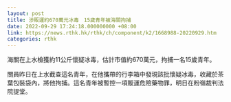 ```yaml
---
layout: post
title: 涉販運約670萬元冰毒　15歲青年被海關拘捕
date: 2022-09-29 17:24:18.000000000 +08:00
link: https://news.rthk.hk/rthk/ch/component/k2/1668988-20220929.htm
categories: rthk
---
```


海關在上水檢獲約11公斤懷疑冰毒，估計市值約670萬元，拘捕一名15歲青年。
 
關員昨日在上水截查這名青年，在他攜帶的行李箱中發現該批懷疑冰毒，收藏於茶葉包裝袋內，將他拘捕。這名青年被暫控一項販運危險藥物罪，明日在粉嶺裁判法院提堂。
